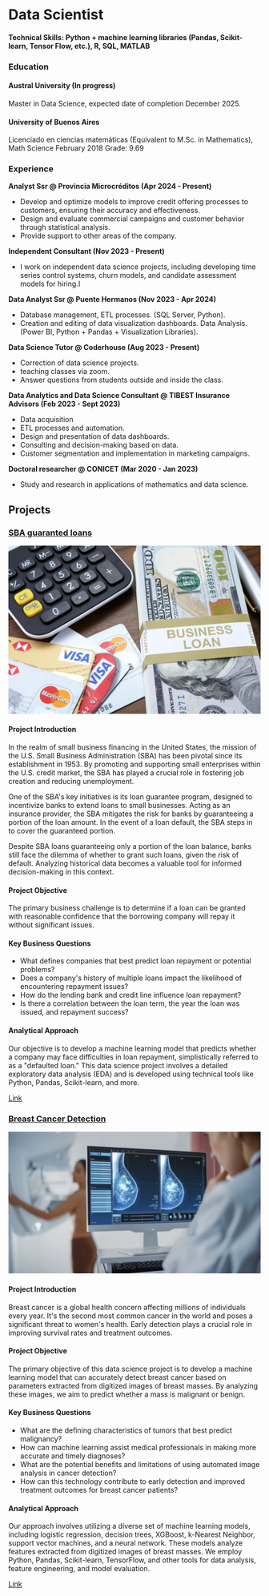 # Data Scientist

#### Technical Skills: Python + machine learning libraries (Pandas, Scikit-learn, Tensor Flow, etc.), R, SQL, MATLAB

### Education

#### Austral University (In progress)

Master in Data Science, expected date of completion December 2025.

#### University of Buenos Aires

Licenciado en ciencias matemáticas (Equivalent to M.Sc. in Mathematics), Math Science February 2018
Grade: 9.69

### Experience


**Analyst Ssr @ Provincia Microcréditos (Apr 2024 - Present)**

- Develop and optimize models to improve credit offering processes to customers, ensuring their accuracy and effectiveness.
- Design and evaluate commercial campaigns and customer behavior through statistical analysis.
- Provide support to other areas of the company.

**Independent Consultant (Nov 2023 - Present)**

- I work on independent data science projects, including developing time series control systems, churn models, and candidate assessment models for hiring.I 

**Data Analyst Ssr @ Puente Hermanos (Nov 2023 - Apr 2024)**

- Database management, ETL processes. (SQL Server, Python).
- Creation and editing of data visualization dashboards. Data Analysis. (Power BI, Python + Pandas + Visualization Libraries).

**Data Science Tutor @ Coderhouse (Aug 2023 - Present)**

- Correction of data science projects.
- teaching classes via zoom.
- Answer questions from students outside and inside the class.

**Data Analytics and Data Science Consultant @ TIBEST Insurance Advisors (Feb 2023 - Sept 2023)**

- Data acquisition
- ETL processes and automation.
- Design and presentation of data dashboards.
- Consulting and decision-making based on data.
- Customer segmentation and implementation in marketing campaigns.

**Doctoral researcher @ CONICET (Mar 2020 - Jan 2023)**

- Study and research in applications of mathematics and data science.

## Projects

### [SBA guaranted loans](https://github.com/HGalletti/SBA-Guaranteed-Loans/blob/main/Pr%C3%A9stamos%20garantizados%20por%20la%20SBA.pdf)

![SBA loans](/files/imgs/SBA_loans.jpg)      

#### Project Introduction

In the realm of small business financing in the United States, the mission of the U.S. Small Business Administration (SBA) has been pivotal since its establishment in 1953. By promoting and supporting small enterprises within the U.S. credit market, the SBA has played a crucial role in fostering job creation and reducing unemployment.

One of the SBA's key initiatives is its loan guarantee program, designed to incentivize banks to extend loans to small businesses. Acting as an insurance provider, the SBA mitigates the risk for banks by guaranteeing a portion of the loan amount. In the event of a loan default, the SBA steps in to cover the guaranteed portion.

Despite SBA loans guaranteeing only a portion of the loan balance, banks still face the dilemma of whether to grant such loans, given the risk of default. Analyzing historical data becomes a valuable tool for informed decision-making in this context.

#### Project Objective

The primary business challenge is to determine if a loan can be granted with reasonable confidence that the borrowing company will repay it without significant issues.

#### Key Business Questions

- What defines companies that best predict loan repayment or potential problems?
- Does a company's history of multiple loans impact the likelihood of encountering repayment issues?
- How do the lending bank and credit line influence loan repayment?
- Is there a correlation between the loan term, the year the loan was issued, and repayment success?

#### Analytical Approach

Our objective is to develop a machine learning model that predicts whether a company may face difficulties in loan repayment, simplistically referred to as a "defaulted loan." This data science project involves a detailed exploratory data analysis (EDA) and is developed using technical tools like Python, Pandas, Scikit-learn, and more.

[Link](https://github.com/HGalletti/SBA-Guaranteed-Loans/blob/main/loans.ipynb)

### [Breast Cancer Detection](https://github.com/HGalletti/CancerDetection/)

![Breast cancer detection](/files/imgs/Breast_cancer_detection.jpg)

#### Project Introduction

Breast cancer is a global health concern affecting millions of individuals every year. It's the second most common cancer in the world and poses a significant threat to women's health. Early detection plays a crucial role in improving survival rates and treatment outcomes.

#### Project Objective

The primary objective of this data science project is to develop a machine learning model that can accurately detect breast cancer based on parameters extracted from digitized images of breast masses. By analyzing these images, we aim to predict whether a mass is malignant or benign.

#### Key Business Questions

- What are the defining characteristics of tumors that best predict malignancy?
- How can machine learning assist medical professionals in making more accurate and timely diagnoses?
- What are the potential benefits and limitations of using automated image analysis in cancer detection?
- How can this technology contribute to early detection and improved treatment outcomes for breast cancer patients?

#### Analytical Approach

Our approach involves utilizing a diverse set of machine learning models, including logistic regression, decision trees, XGBoost, k-Nearest Neighbor, support vector machines, and a neural network. These models analyze features extracted from digitized images of breast masses. We employ Python, Pandas, Scikit-learn, TensorFlow, and other tools for data analysis, feature engineering, and model evaluation.

[Link](https://github.com/HGalletti/CancerDetection/blob/main/Cancer%20detection.ipynb)
